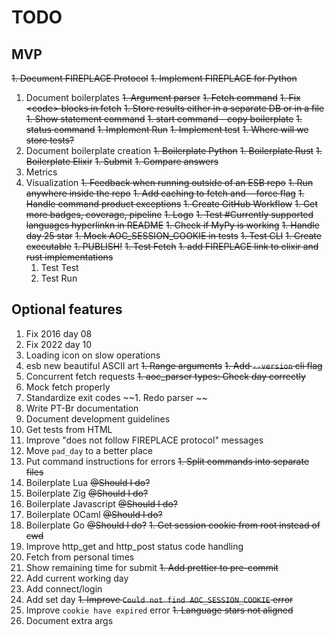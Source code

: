 # TODO

## MVP

~~1. Document FIREPLACE Protocol~~
~~1. Implement FIREPLACE for Python~~

1. Document boilerplates
   ~~1. Argument parser~~
   ~~1. Fetch command~~
   ~~1. Fix \<code\> blocks in fetch~~
   ~~1. Store results either in a separate DB or in a file~~
   ~~1. Show statement command~~
   ~~1. start command - copy boilerplate~~
   ~~1. status command~~
   ~~1. Implement Run~~
   ~~1. Implement test~~
   ~~1. Where will we store tests?~~
1. Document boilerplate creation
   ~~1. Boilerplate Python~~
   ~~1. Boilerplate Rust~~
   ~~1. Boilerplate Elixir~~
   ~~1. Submit~~
   ~~1. Compare answers~~
1. Metrics
1. Visualization
   ~~1. Feedback when running outside of an ESB repo~~
   ~~1. Run anywhere inside the repo~~
   ~~1. Add caching to fetch and --force flag~~
   ~~1. Handle command product exceptions~~
   ~~1. Create GitHub Workflow~~
   ~~1. Get more badges, coverage, pipeline~~
   ~~1. Logo~~
   ~~1. Test #Currently supported languages hyperlinkn in README~~
   ~~1. Check if MyPy is working~~
   ~~1. Handle day 25 star~~
   ~~1. Mock AOC_SESSION_COOKIE in tests~~
   ~~1. Test CLI~~
   ~~1. Create executable~~
   ~~1. PUBLISH!~~
   ~~1. Test Fetch~~
   ~~1. add FIREPLACE link to elixir and rust implementations~~
   1. Test Test
   1. Test Run

## Optional features

1. Fix 2016 day 08
1. Fix 2022 day 10
1. Loading icon on slow operations
1. esb new beautiful ASCII art
   ~~1. Range arguments~~
   ~~1. Add `--version` cli flag~~
1. Concurrent fetch requests
   ~~1. aoc_parser types: Check day correctly~~
1. Mock fetch properly
1. Standardize exit codes
   ~~1. Redo parser ~~
1. Write PT-Br documentation
1. Document development guidelines
1. Get tests from HTML
1. Improve "does not follow FIREPLACE protocol" messages
1. Move `pad_day` to a better place
1. Put command instructions for errors
   ~~1. Split commands into separate files~~
1. Boilerplate Lua ~~@Should I do?~~
1. Boilerplate Zig ~~@Should I do?~~
1. Boilerplate Javascript ~~@Should I do?~~
1. Boilerplate OCaml ~~@Should I do?~~
1. Boilerplate Go ~~@Should I do?~~
   ~~1. Get session cookie from root instead of cwd~~
1. Improve http_get and http_post status code handling
1. Fetch from personal times
1. Show remaining time for submit
   ~~1. Add prettier to pre-commit~~
1. Add current working day
1. Add connect/login
1. Add set day
   ~~1. Improve `Could not find AOC_SESSION_COOKIE` error~~
1. Improve `cookie have expired` error
   ~~1. Language stars not aligned~~
1. Document extra args
